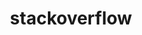 ---
layout: redirect
title: stackoverflow
readable: Stack Overflow
link: https://stackoverflow.com/users/4955981/
verb: stack
---